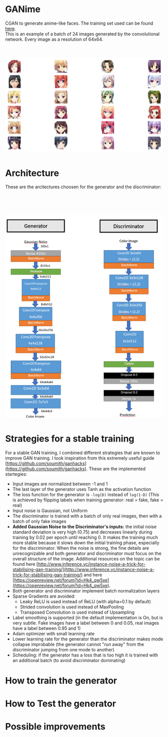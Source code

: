 # GANime
CGAN to generate anime-like faces. The training set used can be found [here](https://www.kaggle.com/splcher/animefacedataset).
</br>
This is an example of a batch of 24 images generated by the convolutional network. Every image as a resolution of 64x64.
</br>
<img src="Examples.png"
     alt="Generated Anime Faces"
     style="float: left; margin-top: 50px; margin-bottom: 50px;" />
     

# Architecture
These are the arcitectures choosen for the generator and the discriminator:

</br>
<img src="Architecture.png"
     alt="Layer diagram"
     style="float: left; margin-top: 50px; margin-bottom: 50px;" />

# Strategies for a stable training
For a stable GAN training, I combined different strategies that are known to improve GAN training. I took inspiration from this extremely useful guide [https://github.com/soumith/ganhacks](https://github.com/soumith/ganhacks).
These are the implemented startegies:
* Input images are normalized between -1 and 1
* The last layer of the generator uses Tanh as the activation function
* The loss function for the generator is `-log(D)` instead of `log(1-D)` (This is achieved by flipping labels when training generator: real = fake, fake = real)
* Input noise is Gaussian, not Uniform
* The discriminator is trained with a batch of only real images, then with a batch of only fake images
* <b>Added Gaussian Noise to the Discriminator's inputs:</b> the initial noise standard deviation is very high (0.75) and decreases linearly during training by 0.02 per epoch until reaching 0. It makes the training much more stable because it slows down the initial training phase, especially for the discriminator. When the noise is strong, the fine details are unrecognizable and both generator and discriminator must focus on the overall structure of the image. Additional resources on the topic can be found here [http://www.inference.vc/instance-noise-a-trick-for-stabilising-gan-training/](http://www.inference.vc/instance-noise-a-trick-for-stabilising-gan-training/) and here [https://openreview.net/forum?id=Hk4_qw5xe](https://openreview.net/forum?id=Hk4_qw5xe).
* Both generator and discriminator implement batch normalization layers
* Sparse Gradients are avoided:
     - Leaky ReLU is used instead of ReLU (with alpha=0.1 by default)
     - Strided convolution is used instead of MaxPooling
     - Transposed Convolution is used instead of Upsampling
* Label smoothing is supported (in the default implementation is On, but is very subtle. Fake images have a label between 0 and 0.05, real images have a label between 0.95 and 1)
* Adam optimizer with small learning rate
* Lower learning rate for the generator than the discriminator makes mode collapse improbable (the generator cannot "run away" from the discriminator jumping from one mode to another)
* Scheduling: if the generator has a loss that is too high it is trained with an additional batch (to avoid discriminator dominating)


# How to train the generator

# How to Test the generator

# Possible improvements
